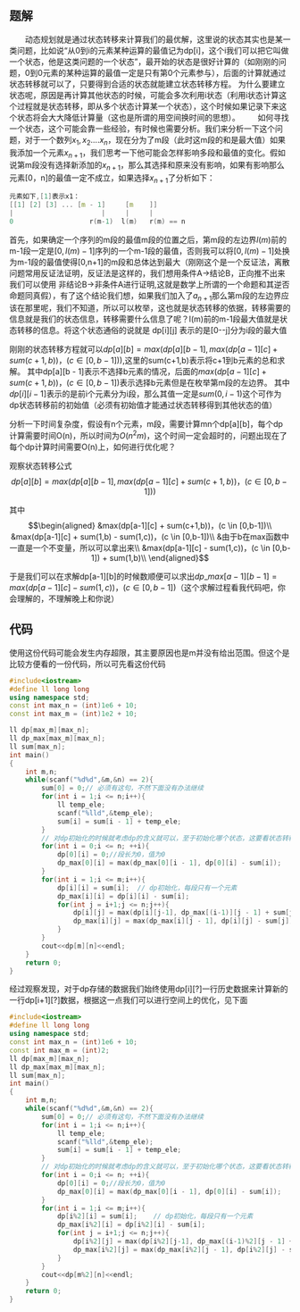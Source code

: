 ## 题解

&emsp;&emsp;动态规划就是通过状态转移来计算我们的最优解，这里说的状态其实也是某一类问题，比如说“从0到i的元素某种运算的最值记为dp[i]，这个i我们可以把它叫做一个状态，他是这类问题的一个状态”，最开始的状态是很好计算的（如刚刚的问题，0到0元素的某种运算的最值一定是只有第0个元素参与），后面的计算就通过状态转移就可以了，只要得到合适的状态就能建立状态转移方程。 为什么要建立状态呢，原因是再计算其他状态的时候，可能会多次利用i状态（利用i状态计算这个过程就是状态转移，即从多个状态计算某一个状态），这个时候如果记录下来这个状态将会大大降低计算量（这也是所谓的用空间换时间的思想）。
&emsp;&emsp;如何寻找一个状态，这个可能会靠一些经验，有时候也需要分析。我们来分析一下这个问题，对于一个数列$x_1,x_2....x_n$，现在分为了m段（此时这m段的和是最大值）如果我添加一个元素$x_{n+1}$，我们思考一下他可能会怎样影响多段和最值的变化。假如说第m段没有选择新添加的$x_{n+1}$，那么其选择和原来没有影响，如果有影响那么元素[0，n]的最值一定不成立，如果选择$x_{n+1}$了分析如下：
```cpp
元素如下,[1]表示x1：
[[1] [2] [3] ... [m - 1]     [m    ]]
|                      |     |     | 
0                   r(m-1)  l(m)   r(m) == n
```

首先，如果确定一个序列的m段的最值m段的位置之后，第m段的左边界$l(m)$前的m-1段一定是$[0,l(m)-1]$序列的一个m-1段的最值，否则我可以将$[0,l(m)-1]$处换为m-1段的最值使得[0,n+1]的m段和总体达到最大（刚刚这个是一个反证法，离散问题常用反证法证明，反证法是这样的，我们想用条件A->结论B，正向推不出来我们可以使用 非结论B->非条件A进行证明,这就是数学上所谓的一个命题和其逆否命题同真假），有了这个结论我们想，如果我们加入了$a_{n+1}$那么第m段的左边界应该在那里呢，我们不知道，所以可以枚举，这也就是状态转移的依据，转移需要的信息就是我们的状态信息，转移需要什么信息了呢？l(m)前的m-1段最大值就是状态转移的信息。将这个状态通俗的说就是
dp[i][j] 表示的是[0--j]分为i段的最大值

刚刚的状态转移方程就可以$dp[a][b] = max(dp[a][b - 1] , max(dp[a-1][c] + sum(c+1,b))，(c \in [0,b-1]))$,这里的sum(c+1,b)表示将c+1到b元素的总和求解。
其中dp[a][b - 1]表示不选择b元素的情况，后面的$max(dp[a-1][c] + sum(c+1,b))，(c \in [0,b-1])$表示选择b元素但是在枚举第m段的左边界。
其中$dp[i][i-1]$表示的是前i个元素分为i段，那么其值一定是$sum(0,i-1)$这个可作为dp状态转移前的初始值（必须有初始值才能通过状态转移得到其他状态的值）

分析一下时间复杂度，假设有n个元素，m段，需要计算mn个dp[a][b]，每个dp计算需要时间O(n)，所以时间为$O(n^2m)$，这个时间一定会超时的，问题出现在了每个dp计算时间需要O(n)上，如何进行优化呢？

观察状态转移公式
$$dp[a][b] = max(dp[a][b - 1] , max(dp[a-1][c] + sum(c+1,b))，(c \in [0,b-1]))$$

其中
$$\begin{aligned}
&max(dp[a-1][c] + sum(c+1,b))，(c \in [0,b-1])\\
&max(dp[a-1][c] + sum(1,b) - sum(1,c))，(c \in [0,b-1])\\
&由于b在max函数中一直是一个不变量，所以可以拿出来\\
&max(dp[a-1][c] - sum(1,c))，(c \in [0,b-1]) + sum(1,b)\\
\end{aligned}$$

于是我们可以在求解dp[a-1][b]的时候数顺便可以求出$dp\_max[a-1][b - 1] = max(dp[a-1][c] - sum(1,c))，(c \in [0,b-1])$（这个求解过程看我代码吧，你会理解的，不理解晚上和你说）


## 代码
使用这份代码可能会发生内存超限，其主要原因也是m并没有给出范围。但这个是比较方便看的一份代码，所以可先看这份代码
```cpp
#include<iostream>
#define ll long long 
using namespace std;
const int max_n = (int)1e6 + 10;
const int max_m = (int)1e2 + 10;

ll dp[max_m][max_n];
ll dp_max[max_m][max_n];
ll sum[max_n];
int main()
{
	int m,n;
	while(scanf("%d%d",&m,&n) == 2){
		sum[0] = 0;// 必须有这句，不然下面没有办法继续
		for(int i = 1;i <= n;i++){
			ll temp_ele;
			scanf("%lld",&temp_ele);
			sum[i] = sum[i - 1] + temp_ele;
		}
		// 对dp初始化的时候就考虑dp的含义就可以，至于初始化哪个状态，这要看状态转移公式第一个需要的值是谁，如果不清楚第一个值是谁，可以画图看计算方向（将每个状态用坐标表示，观察计算方向）。
		for(int i = 0;i <= n; ++i){
			dp[0][i] = 0;//段长为0，值为0
			dp_max[0][i] = max(dp_max[0][i - 1], dp[0][i] - sum[i]);
		}
		for(int i = 1;i <= m;i++){
			dp[i][i] = sum[i];	// dp初始化，每段只有一个元素
			dp_max[i][i] = dp[i][i] - sum[i];
			for(int j = i+1;j <= n;j++){
				dp[i][j] = max(dp[i][j-1], dp_max[(i-1)][j - 1] + sum[j]); 
				dp_max[i][j] = max(dp_max[i][j - 1], dp[i][j] - sum[j]);
			}
		}
		cout<<dp[m][n]<<endl;
	}
	return 0;
}
```
经过观察发现，对于dp存储的数据我们始终使用dp[i][?]一行历史数据来计算新的一行dp[i+1][?]数据，根据这一点我们可以进行空间上的优化，见下面

```cpp
#include<iostream>
#define ll long long 
using namespace std;
const int max_n = (int)1e6 + 10;
const int max_m = (int)2;
ll dp[max_m][max_n];
ll dp_max[max_m][max_n];
ll sum[max_n];
int main()
{
	int m,n;
	while(scanf("%d%d",&m,&n) == 2){
		sum[0] = 0;// 必须有这句，不然下面没有办法继续
		for(int i = 1;i <= n;i++){
			ll temp_ele;
			scanf("%lld",&temp_ele);
			sum[i] = sum[i - 1] + temp_ele;
		}
		// 对dp初始化的时候就考虑dp的含义就可以，至于初始化哪个状态，这要看状态转移公式第一个需要的值是谁，如果不清楚第一个值是谁，可以画图看计算方向（将每个状态用坐标表示，观察计算方向）。
		for(int i = 0;i <= n; ++i){
			dp[0][i] = 0;//段长为0，值为0
			dp_max[0][i] = max(dp_max[0][i - 1], dp[0][i] - sum[i]);
		}
		for(int i = 1;i <= m;i++){
			dp[i%2][i] = sum[i];	// dp初始化，每段只有一个元素
			dp_max[i%2][i] = dp[i%2][i] - sum[i];
			for(int j = i+1;j <= n;j++){
				dp[i%2][j] = max(dp[i%2][j-1], dp_max[(i-1)%2][j - 1] + sum[j]); 
				dp_max[i%2][j] = max(dp_max[i%2][j - 1], dp[i%2][j] - sum[j]);
			}
		}
		cout<<dp[m%2][n]<<endl;
	}
	return 0;
}
```